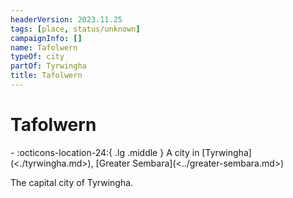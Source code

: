 ```yaml
---
headerVersion: 2023.11.25
tags: [place, status/unknown]
campaignInfo: []
name: Tafolwern
typeOf: city
partOf: Tyrwingha
title: Tafolwern
---
```

# Tafolwern
<div class="grid cards ext-narrow-margin ext-one-column" markdown>
-    :octicons-location-24:{ .lg .middle } A city in [Tyrwingha](<./tyrwingha.md>), [Greater Sembara](<../greater-sembara.md>)  
</div>


The capital city of Tyrwingha.

